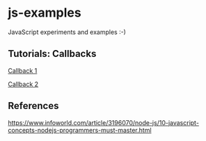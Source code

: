 # js-examples
JavaScript experiments and examples :-)



## Tutorials: Callbacks

[Callback 1](https://www.sitepoint.com/callbacks-javascript/)

[Callback 2](http://recurial.com/programming/understanding-callback-functions-in-javascript/)


## References

https://www.infoworld.com/article/3196070/node-js/10-javascript-concepts-nodejs-programmers-must-master.html
